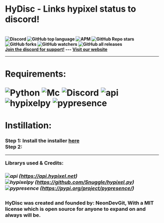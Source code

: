 <h1>HyDisc - Links hypixel status to discord!<h1/>

<h4>
  
  
  
![Discord](https://img.shields.io/discord/952753366625316934?color=blue&label=Discord&logo=discord&logoColor=blue) ![GitHub top language](https://img.shields.io/github/languages/top/NeonBladeGit/HyDisc?color=red&label=100%25%20Python&logo=Python&logoColor=red) ![APM](https://img.shields.io/apm/l/vim-mode) ![GitHub Repo stars](https://img.shields.io/github/stars/NeonDevGit/HyDisc?color=yellow&label=Git%20Stars&logo=star&logoColor=yellow&style=plastic) ![GitHub forks](https://img.shields.io/github/forks/NeonDevGit/HyDisc?style=plastic) ![GitHub watchers](https://img.shields.io/github/watchers/NeonDevGit/HyDisc?label=Watchers&style=plastic) ![GitHub all releases](https://img.shields.io/github/downloads/NeonDevGit/HyDisc/total?color=green&label=Downloads&style=plastic) <br><a href="discord.gg/">Join the discord for support!</a> --- <a href="hydisc.tk">Visit our website<a/> <hr>

<h1>Requirements:

![Python](https://img.shields.io/badge/Python-3-red) ![Mc](https://img.shields.io/badge/Minecraft-account-yellowgreen) ![Discord](https://img.shields.io/badge/Discord-account-blue) ![api](https://img.shields.io/badge/Using-hypixel%20api-yellow) 
![hypixelpy](https://img.shields.io/badge/Using-hypixel.py-yellow)
![pypresence](https://img.shields.io/badge/Using-pypresence-red)
<br>

<h1>Instillation:<h3>
Step 1: Install the installer <a href="github.com">here<a/><br>
Step 2: 

<hr>
Librarys used & Credits:<h5>

![api](https://img.shields.io/badge/Using-hypixel%20api-yellow) (https://api.hypixel.net) <br>
![hypixelpy](https://img.shields.io/badge/Using-hypixel.py-yellow) (https://github.com/Snuggle/hypixel.py) <br>
![pypresence](https://img.shields.io/badge/Using-pypresence-red) (https://pypi.org/project/pypresence/) <br>
<h4>HyDisc was created and founded by: NeonDevGit, With a MIT license which is open source for anyone to expand on and always will be.
